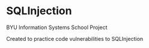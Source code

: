 # SQLInjection

BYU Information Systems School Project

Created to practice code vulnerabilities to SQLInjection
